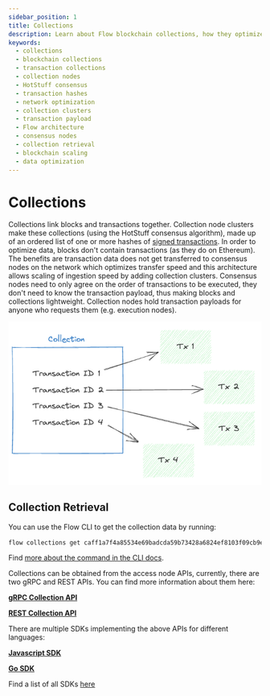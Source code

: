 ```yaml
---
sidebar_position: 1
title: Collections
description: Learn about Flow blockchain collections, how they optimize data transfer by linking blocks and transactions, and their role in the network architecture. Understand how collection nodes create and manage transaction collections.
keywords:
  - collections
  - blockchain collections
  - transaction collections
  - collection nodes
  - HotStuff consensus
  - transaction hashes
  - network optimization
  - collection clusters
  - transaction payload
  - Flow architecture
  - consensus nodes
  - collection retrieval
  - blockchain scaling
  - data optimization
---
```


# Collections

Collections link blocks and transactions together. Collection node clusters make these collections (using the HotStuff consensus algorithm), made up of an ordered list of one or more hashes of [signed transactions](./transactions.md). In order to optimize data, blocks don't contain transactions (as they do on Ethereum). The benefits are transaction data does not get transferred to consensus nodes on the network which optimizes transfer speed and this architecture allows scaling of ingestion speed by adding collection clusters. Consensus nodes need to only agree on the order of transactions to be executed, they don't need to know the transaction payload, thus making blocks and collections lightweight. Collection nodes hold transaction payloads for anyone who requests them (e.g. execution nodes).

![Screenshot 2023-08-17 at 19.50.39.png](_collection_images/Screenshot_2023-08-17_at_19.50.39.png)

## Collection Retrieval

You can use the Flow CLI to get the collection data by running:

```sh
flow collections get caff1a7f4a85534e69badcda59b73428a6824ef8103f09cb9eaeaa216c7d7d3f -n mainnet
```

Find [more about the command in the CLI docs](../../../build/tools/flow-cli/get-flow-data/get-collections.md).

Collections can be obtained from the access node APIs, currently, there are two gRPC and REST APIs. You can find more information about them here:

[**gRPC Collection API**](../../../networks/access-onchain-data/index.md#collections)

[**REST Collection API**](/http-api#tag/Collections)

There are multiple SDKs implementing the above APIs for different languages:

[**Javascript SDK**](../../../build/tools/clients/fcl-js/index.md)

[**Go SDK**](../../../build/tools/clients/flow-go-sdk/index.md)

Find a list of all SDKs [here](../../../build/tools/clients/index.md)

